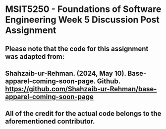 # MSIT5250 - Foundations of Software Engineering Week 5 Discussion Post Assignment
## Please note that the code for this assignment was adapted from:
## Shahzaib-ur-Rehman. (2024, May 10). Base-apparel-coming-soon-page. Github. https://github.com/Shahzaib-ur-Rehman/base-apparel-coming-soon-page
## All of the credit for the actual code belongs to the aforementioned contributor. 
